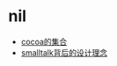 nil
===
- [cocoa的集合](https://github.com/scutdavy/nil/blob/master/cocoa_collections.md)
- [smalltalk背后的设计理念](https://github.com/scutdavy/nil/blob/master/design_principles_behind_smtalltalk.md) 